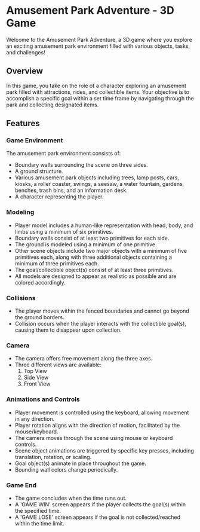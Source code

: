 # Amusement Park Adventure - 3D Game

Welcome to the Amusement Park Adventure, a 3D game where you explore an exciting amusement park environment filled with various objects, tasks, and challenges!

## Overview

In this game, you take on the role of a character exploring an amusement park filled with attractions, rides, and collectible items. Your objective is to accomplish a specific goal within a set time frame by navigating through the park and collecting designated items.

## Features

### Game Environment

The amusement park environment consists of:
- Boundary walls surrounding the scene on three sides.
- A ground structure.
- Various amusement park objects including trees, lamp posts, cars, kiosks, a roller coaster, swings, a seesaw, a water fountain, gardens, benches, trash bins, and an information desk.
- A character representing the player.

### Modeling

- Player model includes a human-like representation with head, body, and limbs using a minimum of six primitives.
- Boundary walls consist of at least two primitives for each side.
- The ground is modeled using a minimum of one primitive.
- Other scene objects include two major objects with a minimum of five primitives each, along with three additional objects containing a minimum of three primitives each.
- The goal/collectible object(s) consist of at least three primitives.
- All models are designed to appear as realistic as possible and are colored accordingly.

### Collisions

- The player moves within the fenced boundaries and cannot go beyond the ground borders.
- Collision occurs when the player interacts with the collectible goal(s), causing them to disappear upon collection.

### Camera

- The camera offers free movement along the three axes.
- Three different views are available:
    1. Top View
    2. Side View
    3. Front View

### Animations and Controls

- Player movement is controlled using the keyboard, allowing movement in any direction.
- Player rotation aligns with the direction of motion, facilitated by the mouse/keyboard.
- The camera moves through the scene using mouse or keyboard controls.
- Scene object animations are triggered by specific key presses, including translation, rotation, or scaling.
- Goal object(s) animate in place throughout the game.
- Bounding wall colors change periodically.

### Game End

- The game concludes when the time runs out.
- A 'GAME WIN' screen appears if the player collects the goal(s) within the specified time.
- A 'GAME LOSE' screen appears if the goal is not collected/reached within the time limit.
